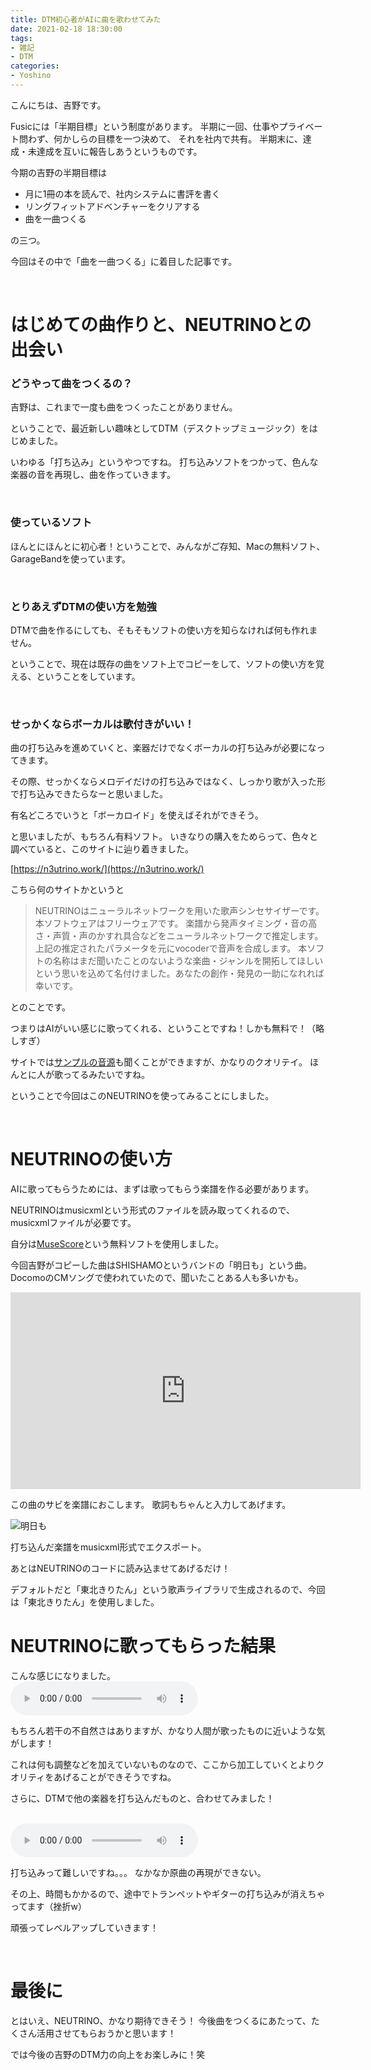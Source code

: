```yaml
---
title: DTM初心者がAIに曲を歌わせてみた
date: 2021-02-18 18:30:00
tags:
- 雑記
- DTM
categories:
- Yoshino
---
```

こんにちは、吉野です。

Fusicには「半期目標」という制度があります。
半期に一回、仕事やプライベート問わず、何かしらの目標を一つ決めて、
それを社内で共有。
半期末に、達成・未達成を互いに報告しあうというものです。



今期の吉野の半期目標は

<!-- more -->

- 月に1冊の本を読んで、社内システムに書評を書く
- リングフィットアドベンチャーをクリアする
- 曲を一曲つくる


の三つ。

今回はその中で「曲を一曲つくる」に着目した記事です。

<br>

# はじめての曲作りと、NEUTRINOとの出会い

### どうやって曲をつくるの？


吉野は、これまで一度も曲をつくったことがありません。

ということで、最近新しい趣味としてDTM（デスクトップミュージック）をはじめました。

いわゆる「打ち込み」というやつですね。
打ち込みソフトをつかって、色んな楽器の音を再現し、曲を作っていきます。

<br>

### 使っているソフト

ほんとにほんとに初心者！ということで、みんながご存知、Macの無料ソフト、GarageBandを使っています。

<br>

### とりあえずDTMの使い方を勉強

DTMで曲を作るにしても、そもそもソフトの使い方を知らなければ何も作れません。

ということで、現在は既存の曲をソフト上でコピーをして、ソフトの使い方を覚える、ということをしています。

<br>

### せっかくならボーカルは歌付きがいい！

曲の打ち込みを進めていくと、楽器だけでなくボーカルの打ち込みが必要になってきます。

その際、せっかくならメロデイだけの打ち込みではなく、しっかり歌が入った形で打ち込みできたらなーと思いました。


有名どころでいうと「ボーカロイド」を使えばそれができそう。

と思いましたが、もちろん有料ソフト。
いきなりの購入をためらって、色々と調べていると、このサイトに辿り着きました。


[https://n3utrino.work/](https://n3utrino.work/)


こちら何のサイトかというと



> NEUTRINOはニューラルネットワークを用いた歌声シンセサイザーです。本ソフトウェアはフリーウェアです。
> 楽譜から発声タイミング・音の高さ・声質・声のかすれ具合などをニューラルネットワークで推定します。上記の推定されたパラメータを元にvocoderで音声を合成します。
> 本ソフトの名称はまだ聞いたことのないような楽曲・ジャンルを開拓してほしいという思いを込めて名付けました。あなたの創作・発見の一助になれれば幸いです。

とのことです。


つまりはAIがいい感じに歌ってくれる、ということですね！しかも無料で！（略しすぎ）


サイトでは[サンプルの音源](https://soundcloud.com/shachi-demo/sets/trained-50-music)も聞くことができますが、かなりのクオリテイ。
ほんとに人が歌ってるみたいですね。

ということで今回はこのNEUTRINOを使ってみることにしました。

<br>


# NEUTRINOの使い方


AIに歌ってもらうためには、まずは歌ってもらう楽譜を作る必要があります。

NEUTRINOはmusicxmlという形式のファイルを読み取ってくれるので、musicxmlファイルが必要です。



自分は[MuseScore](https://musescore.org/ja)という無料ソフトを使用しました。


今回吉野がコピーした曲はSHISHAMOというバンドの「明日も」という曲。
DocomoのCMソングで使われていたので、聞いたことある人も多いかも。


<iframe width="560" height="315" src="https://www.youtube.com/embed/zhCtzmDWsN0?start=86" frameborder="0" allow="accelerometer; autoplay; clipboard-write; encrypted-media; gyroscope; picture-in-picture" allowfullscreen></iframe>


この曲のサビを楽譜におこします。
歌詞もちゃんと入力してあげます。

![明日も](/images/20210218-yoshino/ashitamo.png)


打ち込んだ楽譜をmusicxml形式でエクスポート。

あとはNEUTRINOのコードに読み込ませてあげるだけ！


デフォルトだと「東北きりたん」という歌声ライブラリで生成されるので、今回は「東北きりたん」を使用しました。


# NEUTRINOに歌ってもらった結果

こんな感じになりました。
<br>
<audio preload="auto" controls="">
    <source src="/images/20210218-yoshino/ashitamo.wav" type="audio/wav">
</audio>


もちろん若干の不自然さはありますが、かなり人間が歌ったものに近いような気がします！

これは何も調整などを加えていないものなので、ここから加工していくとよりクオリティをあげることができそうですね。



さらに、DTMで他の楽器を打ち込んだものと、合わせてみました！

<br>
<audio preload="auto" controls="">
    <source src="/images/20210218-yoshino/ashitamo_garage.wav" type="audio/wav">
</audio>


打ち込みって難しいですね。。。
なかなか原曲の再現ができない。

その上、時間もかかるので、途中でトランペットやギターの打ち込みが消えちゃってます（挫折w）

頑張ってレベルアップしていきます！

<br>

# 最後に


とはいえ、NEUTRINO、かなり期待できそう！
今後曲をつくるにあたって、たくさん活用させてもらおうかと思います！


では今後の吉野のDTM力の向上をお楽しみに！笑
